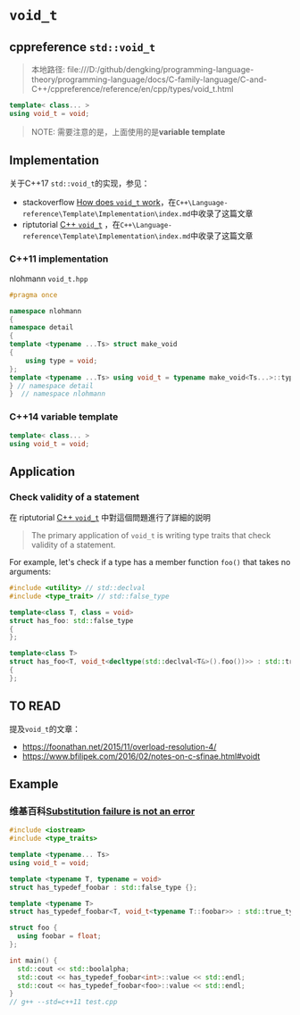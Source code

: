 # `void_t`



## cppreference `std::void_t`

> 本地路径: file:///D:/github/dengking/programming-language-theory/programming-language/docs/C-family-language/C-and-C++/cppreference/reference/en/cpp/types/void_t.html

```c++
template< class... >
using void_t = void;
```

> NOTE:  需要注意的是，上面使用的是**variable template**

## Implementation

关于C++17 `std::void_t`的实现，参见：

- stackoverflow [How does `void_t` work](https://stackoverflow.com/questions/27687389/how-does-void-t-work)，在`C++\Language-reference\Template\Implementation\index.md`中收录了这篇文章
- riptutorial [C++ `void_t`](https://riptutorial.com/cplusplus/example/3778/void-t) ，在`C++\Language-reference\Template\Implementation\index.md`中收录了这篇文章



### C++11 implementation

nlohmann `void_t.hpp`

```C++
#pragma once

namespace nlohmann
{
namespace detail
{
template <typename ...Ts> struct make_void
{
    using type = void;
};
template <typename ...Ts> using void_t = typename make_void<Ts...>::type;
} // namespace detail
}  // namespace nlohmann

```





### C++14 variable template

```C++
template< class... >
using void_t = void;
```



## Application

### Check validity of a statement

在 riptutorial [C++ `void_t`](https://riptutorial.com/cplusplus/example/3778/void-t) 中對這個問題進行了詳細的説明

> The primary application of `void_t` is writing type traits that check validity of a statement. 

For example, let's check if a type has a member function `foo()` that takes no arguments:

```c++
#include <utility> // std::declval
#include <type_trait> // std::false_type

template<class T, class = void>
struct has_foo: std::false_type
{
};

template<class T>
struct has_foo<T, void_t<decltype(std::declval<T&>().foo())>> : std::true_type
{
};
```



## TO READ



提及`void_t`的文章：

- https://foonathan.net/2015/11/overload-resolution-4/
- https://www.bfilipek.com/2016/02/notes-on-c-sfinae.html#voidt

## Example

### 维基百科[Substitution failure is not an error](https://en.wikipedia.org/wiki/Substitution_failure_is_not_an_error)

```c++
#include <iostream>
#include <type_traits>

template <typename... Ts>
using void_t = void;

template <typename T, typename = void>
struct has_typedef_foobar : std::false_type {};

template <typename T>
struct has_typedef_foobar<T, void_t<typename T::foobar>> : std::true_type {};

struct foo {
  using foobar = float;
};

int main() {
  std::cout << std::boolalpha;
  std::cout << has_typedef_foobar<int>::value << std::endl;
  std::cout << has_typedef_foobar<foo>::value << std::endl;
}
// g++ --std=c++11 test.cpp

```

